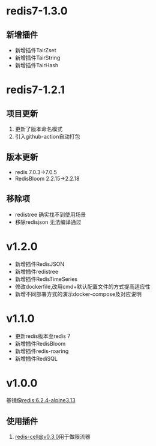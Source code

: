 # redis7-1.3.0

## 新增插件

+ 新增插件TairZset
+ 新增插件TairString
+ 新增插件TairHash

# redis7-1.2.1

## 项目更新

1. 更新了版本命名模式
2. 引入github-action自动打包

## 版本更新

+ redis 7.0.3->7.0.5
+ RedisBloom 2.2.15->2.2.18

## 移除项

+ redistree 确实找不到使用场景
+ 移除redisjson 无法编译通过

# v1.2.0

+ 新增插件RedisJSON
+ 新增插件redistree
+ 新增插件RedisTimeSeries
+ 修改dockerfile,改用cmd+默认配置文件的方式提高适应性
+ 新增不同部署方式的演示docker-compose及对应说明

# v1.1.0

+ 更新redis版本至redis 7
+ 新增插件RedisBloom
+ 新增插件redis-roaring
+ 新增插件RediSQL

# v1.0.0

基镜像[redis:6.2.4-alpine3.13](https://hub.docker.com/layers/redis/library/redis/6.2.4-alpine3.13/images/sha256-f10659f231d1af867625603ec3f2137c47d48df6cde05e70771cb1b3182d1e9c?context=explore)

## 使用插件

1. [redis-cell@v0.3.0](https://github.com/brandur/redis-cell/tree/v0.3.0)用于做限流器